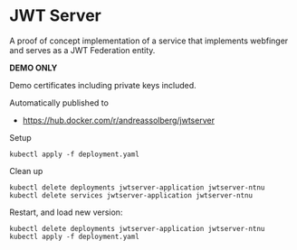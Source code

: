 # JWT Server


A proof of concept implementation of a service that implements webfinger and serves as a JWT Federation entity.

**DEMO ONLY**

Demo certificates including private keys included.

Automatically published to

* <https://hub.docker.com/r/andreassolberg/jwtserver>


Setup

```
kubectl apply -f deployment.yaml
```

Clean up
```
kubectl delete deployments jwtserver-application jwtserver-ntnu
kubectl delete services jwtserver-application jwtserver-ntnu
```


Restart, and load new version:

```
kubectl delete deployments jwtserver-application jwtserver-ntnu
kubectl apply -f deployment.yaml
```

